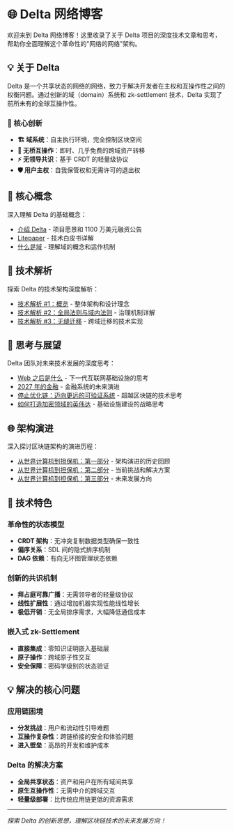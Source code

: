 # 🌐 Delta 网络博客

欢迎来到 Delta 网络博客！这里收录了关于 Delta 项目的深度技术文章和思考，帮助你全面理解这个革命性的"网络的网络"架构。

## 💡 关于 Delta

Delta 是一个共享状态的网络的网络，致力于解决开发者在主权和互操作性之间的权衡问题。通过创新的域（domain）系统和 zk-settlement 技术，Delta 实现了前所未有的全球互操作性。

### 🎯 核心创新

- **🏗️ 域系统**：自主执行环境，完全控制区块空间
- **🔗 无桥互操作**：即时、几乎免费的跨域资产转移
- **⚡ 无领导共识**：基于 CRDT 的轻量级协议
- **🛡️ 用户主权**：自我保管权和无需许可的退出权

## 📖 核心概念

深入理解 Delta 的基础概念：

- [介绍 Delta](./介绍%20delta) - 项目愿景和 1100 万美元融资公告
- [Litepaper](./litepaper) - 技术白皮书详解
- [什么是域](./什么是域) - 理解域的概念和运作机制

## 🔧 技术解析

探索 Delta 的技术架构深度解析：

- [技术解析 #1：概览](./Delta%20技术解析#1：概览) - 整体架构和设计理念
- [技术解析 #2：全局法则与域内法则](./Delta%20技术解析%20#2：全局法则与域内法则) - 治理机制详解
- [技术解析 #3：无缝迁移](./Delta%20技术解析%20#3：无缝迁移) - 跨域迁移的技术实现

## 💭 思考与展望

Delta 团队对未来技术发展的深度思考：

- [Web 之后是什么](./Web%20之后是什么) - 下一代互联网基础设施的思考
- [2027 年的金融](./2027%20年的金融) - 金融系统的未来演进
- [停止优化链：迈向更远的可验证系统](./停止优化链：迈向更远的可验证系统) - 超越区块链的技术思考
- [如何打造加密领域的英伟达](./如何打造加密领域的英伟达) - 基础设施建设的战略思考

## 🌐 架构演进

深入探讨区块链架构的演进历程：

- [从世界计算机到担保机：第一部分](./从世界计算机到担保机：第一部分) - 架构演进的历史回顾
- [从世界计算机到担保机：第二部分](./从世界计算机到担保机：第二部分) - 当前挑战和解决方案
- [从世界计算机到担保机：第三部分](./从世界计算机到担保机：第三部分) - 未来发展方向

## 🚀 技术特色

### 革命性的状态模型
- **CRDT 架构**：无冲突复制数据类型确保一致性
- **偏序关系**：SDL 间的隐式排序机制
- **DAG 依赖**：有向无环图管理状态依赖

### 创新的共识机制
- **拜占庭可靠广播**：无需领导者的轻量级协议
- **线性扩展性**：通过增加机器实现性能线性增长
- **极低开销**：无全局排序需求，大幅降低通信成本

### 嵌入式 zk-Settlement
- **直接集成**：零知识证明嵌入基础层
- **原子操作**：跨域原子性交互
- **安全保障**：密码学级别的状态验证

## 💡 解决的核心问题

### 应用链困境
- **分发挑战**：用户和流动性引导难题
- **互操作复杂性**：跨链桥接的安全和体验问题
- **进入壁垒**：高昂的开发和维护成本

### Delta 的解决方案
- **全局共享状态**：资产和用户在所有域间共享
- **原生互操作性**：无需中介的跨域交互
- **轻量级部署**：比传统应用链更低的资源需求

---

*探索 Delta 的创新思想，理解区块链技术的未来发展方向！*